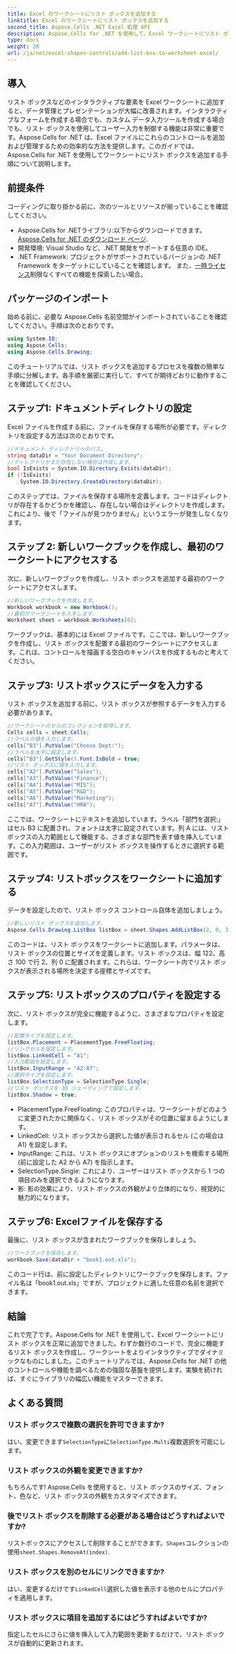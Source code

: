```yaml
---
title: Excel のワークシートにリスト ボックスを追加する
linktitle: Excel のワークシートにリスト ボックスを追加する
second_title: Aspose.Cells .NET Excel 処理 API
description: Aspose.Cells for .NET を使用して、Excel ワークシートにリスト ボックスを追加する方法を学びます。簡単なステップ バイ ステップ ガイドに従って、Excel シートをインタラクティブにしましょう。
type: docs
weight: 20
url: /ja/net/excel-shapes-controls/add-list-box-to-worksheet-excel/
---
```

## 導入
リスト ボックスなどのインタラクティブな要素を Excel ワークシートに追加すると、データ管理とプレゼンテーションが大幅に改善されます。インタラクティブなフォームを作成する場合でも、カスタム データ入力ツールを作成する場合でも、リスト ボックスを使用してユーザー入力を制御する機能は非常に重要です。Aspose.Cells for .NET は、Excel ファイルにこれらのコントロールを追加および管理するための効率的な方法を提供します。このガイドでは、Aspose.Cells for .NET を使用してワークシートにリスト ボックスを追加する手順について説明します。
## 前提条件
コーディングに取り掛かる前に、次のツールとリソースが揃っていることを確認してください。
-  Aspose.Cells for .NETライブラリ:以下からダウンロードできます。[Aspose.Cells for .NET のダウンロード ページ](https://releases.aspose.com/cells/net/).
- 開発環境: Visual Studio など、.NET 開発をサポートする任意の IDE。
- .NET Framework: プロジェクトがサポートされているバージョンの .NET Framework をターゲットにしていることを確認します。
また、[一時ライセンス](https://purchase.aspose.com/temporary-license/)制限なくすべての機能を探索したい場合。
## パッケージのインポート
始める前に、必要な Aspose.Cells 名前空間がインポートされていることを確認してください。手順は次のとおりです。
```csharp
using System.IO;
using Aspose.Cells;
using Aspose.Cells.Drawing;
```
このチュートリアルでは、リスト ボックスを追加するプロセスを複数の簡単な手順に分解します。各手順を厳密に実行して、すべてが期待どおりに動作することを確認してください。
## ステップ1: ドキュメントディレクトリの設定
Excel ファイルを作成する前に、ファイルを保存する場所が必要です。ディレクトリを設定する方法は次のとおりです。
```csharp
//ドキュメント ディレクトリへのパス。
string dataDir = "Your Document Directory";
//ディレクトリがまだ存在しない場合は作成します。
bool IsExists = System.IO.Directory.Exists(dataDir);
if (!IsExists)
    System.IO.Directory.CreateDirectory(dataDir);
```
このステップでは、ファイルを保存する場所を定義します。コードはディレクトリが存在するかどうかを確認し、存在しない場合はディレクトリを作成します。これにより、後で「ファイルが見つかりません」というエラーが発生しなくなります。
## ステップ 2: 新しいワークブックを作成し、最初のワークシートにアクセスする
次に、新しいワークブックを作成し、リスト ボックスを追加する最初のワークシートにアクセスします。
```csharp
//新しいワークブックを作成します。
Workbook workbook = new Workbook();
//最初のワークシートを入手します。
Worksheet sheet = workbook.Worksheets[0];
```
ワークブックは、基本的には Excel ファイルです。ここでは、新しいワークブックを作成し、リスト ボックスを配置する最初のワークシートにアクセスします。これは、コントロールを描画する空白のキャンバスを作成するものと考えてください。
## ステップ3: リストボックスにデータを入力する
リスト ボックスを追加する前に、リスト ボックスが参照するデータを入力する必要があります。
```csharp
//ワークシートのセルのコレクションを取得します。
Cells cells = sheet.Cells;
//ラベルの値を入力します。
cells["B3"].PutValue("Choose Dept:");
//ラベルを太字に設定します。
cells["B3"].GetStyle().Font.IsBold = true;
//リスト ボックスに値を入力します。
cells["A2"].PutValue("Sales");
cells["A3"].PutValue("Finance");
cells["A4"].PutValue("MIS");
cells["A5"].PutValue("R&D");
cells["A6"].PutValue("Marketing");
cells["A7"].PutValue("HRA");
```
ここでは、ワークシートにテキストを追加しています。ラベル「部門を選択:」はセル B3 に配置され、フォントは太字に設定されています。列 A には、リスト ボックスの入力範囲として機能する、さまざまな部門を表す値を挿入しています。この入力範囲は、ユーザーがリスト ボックスを操作するときに選択する範囲です。
## ステップ4: リストボックスをワークシートに追加する
データを設定したので、リスト ボックス コントロール自体を追加しましょう。
```csharp
//新しいリスト ボックスを追加します。
Aspose.Cells.Drawing.ListBox listBox = sheet.Shapes.AddListBox(2, 0, 3, 0, 122, 100);
```
このコードは、リスト ボックスをワークシートに追加します。パラメータは、リスト ボックスの位置とサイズを定義します。リスト ボックスは、幅 122、高さ 100 で行 2、列 0 に配置されます。これらは、ワークシート内でリスト ボックスが表示される場所を決定する座標とサイズです。
## ステップ5: リストボックスのプロパティを設定する
次に、リスト ボックスが完全に機能するように、さまざまなプロパティを設定します。
```csharp
//配置タイプを設定します。
listBox.Placement = PlacementType.FreeFloating;
//リンクセルを設定します。
listBox.LinkedCell = "A1";
//入力範囲を設定します。
listBox.InputRange = "A2:A7";
//選択タイプを設定します。
listBox.SelectionType = SelectionType.Single;
//リスト ボックスを 3D シェーディングで設定します。
listBox.Shadow = true;
```
- PlacementType.FreeFloating: このプロパティは、ワークシートがどのように変更されたかに関係なく、リスト ボックスがその位置に留まるようにします。
- LinkedCell: リスト ボックスから選択した値が表示されるセル (この場合は A1) を設定します。
- InputRange: これは、リスト ボックスにオプションのリストを検索する場所 (前に設定した A2 から A7) を指示します。
- SelectionType.Single: これにより、ユーザーはリスト ボックスから 1 つの項目のみを選択できるようになります。
- 影: 影の効果により、リスト ボックスの外観がより立体的になり、視覚的に魅力的になります。
## ステップ6: Excelファイルを保存する
最後に、リスト ボックスが含まれたワークブックを保存しましょう。
```csharp
//ワークブックを保存します。
workbook.Save(dataDir + "book1.out.xls");
```
このコード行は、前に設定したディレクトリにワークブックを保存します。ファイル名は「book1.out.xls」ですが、プロジェクトに適した任意の名前を選択できます。
## 結論
これで完了です。Aspose.Cells for .NET を使用して、Excel ワークシートにリスト ボックスを正常に追加できました。わずか数行のコードで、完全に機能するリスト ボックスを作成し、ワークシートをよりインタラクティブでダイナミックなものにしました。このチュートリアルでは、Aspose.Cells for .NET の他のコントロールや機能を調べるための強固な基盤を提供します。実験を続ければ、すぐにライブラリの幅広い機能をマスターできます。
## よくある質問
### リスト ボックスで複数の選択を許可できますか?  
はい、変更できます`SelectionType`に`SelectionType.Multi`複数選択を可能にします。
### リスト ボックスの外観を変更できますか?  
もちろんです! Aspose.Cells を使用すると、リスト ボックスのサイズ、フォント、色など、リスト ボックスの外観をカスタマイズできます。
### 後でリスト ボックスを削除する必要がある場合はどうすればよいですか?  
リストボックスにアクセスして削除することができます。`Shapes`コレクションの使用`sheet.Shapes.RemoveAt(index)`.
### リスト ボックスを別のセルにリンクできますか?  
はい、変更するだけです`LinkedCell`選択した値を表示する他のセルにプロパティを適用します。
### リスト ボックスに項目を追加するにはどうすればよいですか?  
指定したセルにさらに値を挿入して入力範囲を更新するだけで、リスト ボックスが自動的に更新されます。